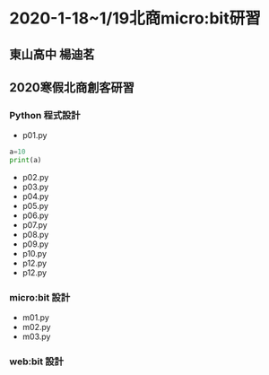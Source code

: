 # 2020-1-18~1/19北商micro:bit研習
## 東山高中 楊迪茗

## 2020寒假北商創客研習
### Python 程式設計
* p01.py
``` python
a=10
print(a)
```
* p02.py
* p03.py
* p04.py
* p05.py
* p06.py
* p07.py
* p08.py
* p09.py
* p10.py
* p12.py
* p12.py
### micro:bit 設計
- m01.py
- m02.py
- m03.py
### web:bit 設計
